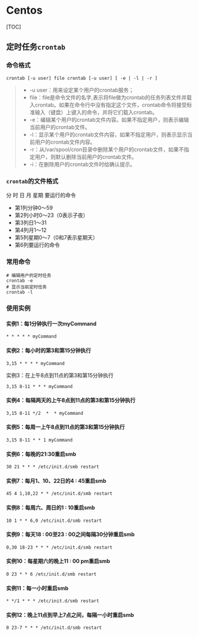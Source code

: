 # Centos

\[TOC\]

## 定时任务`crontab`

### 命令格式

```text
crontab [-u user] file crontab [-u user] [ -e | -l | -r ]
```

> * -u user：用来设定某个用户的crontab服务；
> * file：file是命令文件的名字,表示将file做为crontab的任务列表文件并载入crontab。如果在命令行中没有指定这个文件，crontab命令将接受标准输入（键盘）上键入的命令，并将它们载入crontab。
> * -e：编辑某个用户的crontab文件内容。如果不指定用户，则表示编辑当前用户的crontab文件。
> * -l：显示某个用户的crontab文件内容，如果不指定用户，则表示显示当前用户的crontab文件内容。
> * -r：从/var/spool/cron目录中删除某个用户的crontab文件，如果不指定用户，则默认删除当前用户的crontab文件。
> * -i：在删除用户的crontab文件时给确认提示。

### `crontab`的文件格式

分 时 日 月 星期 要运行的命令

* 第1列分钟0～59
* 第2列小时0～23（0表示子夜）
* 第3列日1～31
* 第4列月1～12
* 第5列星期0～7（0和7表示星期天）
* 第6列要运行的命令

### 常用命令

```text
# 编辑用户的定时任务
crontab -e
# 显示当前定时任务
crontab -l
```

### 使用实例

#### 实例1：每1分钟执行一次myCommand

```text
* * * * * myCommand
```

#### 实例2：每小时的第3和第15分钟执行

```text
3,15 * * * * myCommand
```

实例3：在上午8点到11点的第3和第15分钟执行

```text
3,15 8-11 * * * myCommand
```

#### 实例4：每隔两天的上午8点到11点的第3和第15分钟执行

```text
3,15 8-11 */2  *  * myCommand
```

#### 实例5：每周一上午8点到11点的第3和第15分钟执行

```text
3,15 8-11 * * 1 myCommand
```

#### 实例6：每晚的21:30重启smb

```text
30 21 * * * /etc/init.d/smb restart
```

#### 实例7：每月1、10、22日的4 : 45重启smb

```text
45 4 1,10,22 * * /etc/init.d/smb restart
```

#### 实例8：每周六、周日的1 : 10重启smb

```text
10 1 * * 6,0 /etc/init.d/smb restart
```

#### 实例9：每天18 : 00至23 : 00之间每隔30分钟重启smb

```text
0,30 18-23 * * * /etc/init.d/smb restart
```

#### 实例10：每星期六的晚上11 : 00 pm重启smb

```text
0 23 * * 6 /etc/init.d/smb restart
```

#### 实例11：每一小时重启smb

```text
* */1 * * * /etc/init.d/smb restart
```

#### 实例12：晚上11点到早上7点之间，每隔一小时重启smb

```text
0 23-7 * * * /etc/init.d/smb restart
```

